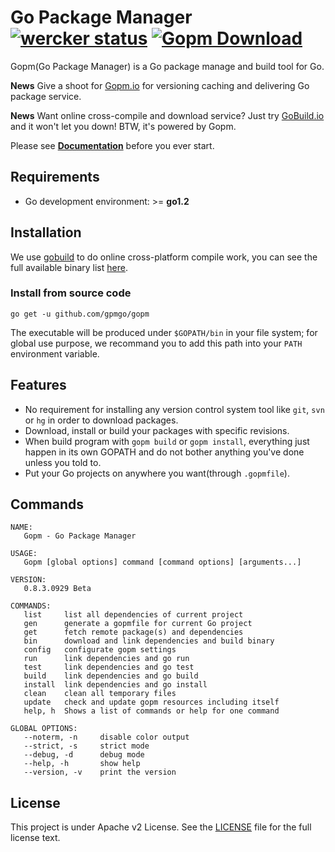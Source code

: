 Go Package Manager [![wercker status](https://app.wercker.com/status/899e79d6738e606dab98c915a269d531/s/ "wercker status")](https://app.wercker.com/project/bykey/899e79d6738e606dab98c915a269d531) [![Gopm Download](http://gopm.io/badge/github.com/gpmgo/gopm)](http://gopm.io/github.com/gpmgo/gopm)
=========================

Gopm(Go Package Manager) is a Go package manage and build tool for Go.

**News** Give a shoot for [Gopm.io](http://gopm.io) for versioning caching and delivering Go package service.

**News** Want online cross-compile and download service? Just try [GoBuild.io](http://gobuild.io) and it won't let you down! BTW, it's powered by Gopm.

Please see **[Documentation](https://github.com/gpmgo/docs)** before you ever start.

## Requirements

- Go development environment: >= **go1.2**

## Installation

We use [gobuild](http://build.gopm.io) to do online cross-platform compile work, you can see the full available binary list [here](http://gobuild.io/download/github.com/gpmgo/gopm).

### Install from source code

	go get -u github.com/gpmgo/gopm

The executable will be produced under `$GOPATH/bin` in your file system; for global use purpose, we recommand you to add this path into your `PATH` environment variable.

## Features

- No requirement for installing any version control system tool like `git`, `svn` or `hg` in order to download packages.
- Download, install or build your packages with specific revisions.
- When build program with `gopm build` or `gopm install`, everything just happen in its own GOPATH and do not bother anything you've done unless you told to.
- Put your Go projects on anywhere you want(through `.gopmfile`).

## Commands

```
NAME:
   Gopm - Go Package Manager

USAGE:
   Gopm [global options] command [command options] [arguments...]

VERSION:
   0.8.3.0929 Beta

COMMANDS:
   list		list all dependencies of current project
   gen		generate a gopmfile for current Go project
   get		fetch remote package(s) and dependencies
   bin		download and link dependencies and build binary
   config	configurate gopm settings
   run		link dependencies and go run
   test		link dependencies and go test
   build	link dependencies and go build
   install	link dependencies and go install
   clean	clean all temporary files
   update	check and update gopm resources including itself
   help, h	Shows a list of commands or help for one command

GLOBAL OPTIONS:
   --noterm, -n		disable color output
   --strict, -s		strict mode
   --debug, -d		debug mode
   --help, -h		show help
   --version, -v	print the version
```

## License

This project is under Apache v2 License. See the [LICENSE](LICENSE) file for the full license text.